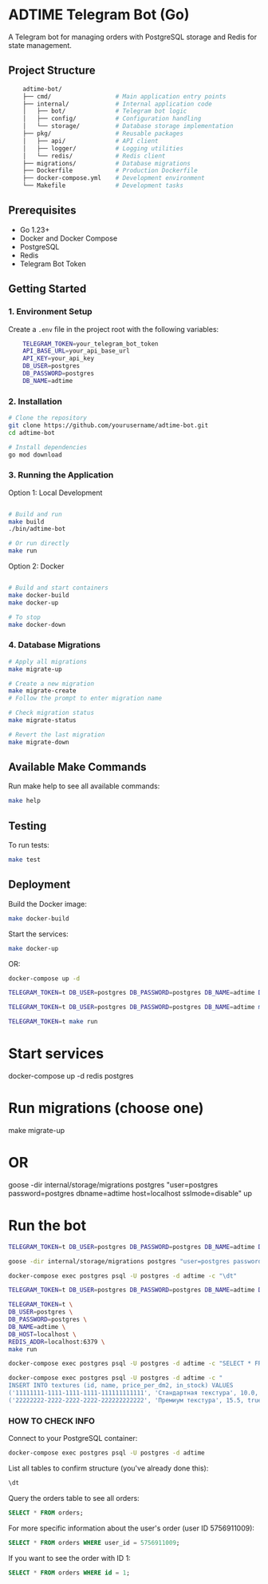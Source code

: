 # ADTIME Telegram Bot (Go)

A Telegram bot for managing orders with PostgreSQL storage and Redis for state management.

## Project Structure
```bash
    adtime-bot/
    ├── cmd/                  # Main application entry points
    ├── internal/             # Internal application code
    │   ├── bot/              # Telegram bot logic
    │   ├── config/           # Configuration handling
    │   └── storage/          # Database storage implementation
    ├── pkg/                  # Reusable packages
    │   ├── api/              # API client
    │   ├── logger/           # Logging utilities
    │   └── redis/            # Redis client
    ├── migrations/           # Database migrations
    ├── Dockerfile            # Production Dockerfile
    ├── docker-compose.yml    # Development environment
    └── Makefile              # Development tasks
```

## Prerequisites

- Go 1.23+
- Docker and Docker Compose
- PostgreSQL
- Redis
- Telegram Bot Token

## Getting Started

### 1. Environment Setup

Create a `.env` file in the project root with the following variables:

```bash
    TELEGRAM_TOKEN=your_telegram_bot_token
    API_BASE_URL=your_api_base_url
    API_KEY=your_api_key
    DB_USER=postgres
    DB_PASSWORD=postgres
    DB_NAME=adtime
```

### 2. Installation
```bash
# Clone the repository
git clone https://github.com/yourusername/adtime-bot.git
cd adtime-bot

# Install dependencies
go mod download
```

### 3. Running the Application
Option 1: Local Development
```bash

# Build and run
make build
./bin/adtime-bot

# Or run directly
make run
```
Option 2: Docker
```bash

# Build and start containers
make docker-build
make docker-up

# To stop
make docker-down
```

### 4. Database Migrations
```bash
# Apply all migrations
make migrate-up

# Create a new migration
make migrate-create
# Follow the prompt to enter migration name

# Check migration status
make migrate-status

# Revert the last migration
make migrate-down
```

## Available Make Commands

Run make help to see all available commands:
```bash
make help
```

## Testing

To run tests:
```bash
make test
```

## Deployment

Build the Docker image:
```bash
make docker-build
```

Start the services:
```bash
make docker-up
```
OR:
```bash
docker-compose up -d

TELEGRAM_TOKEN=t DB_USER=postgres DB_PASSWORD=postgres DB_NAME=adtime DB_HOST=localhost REDIS_ADDR=localhost:6379 make run

TELEGRAM_TOKEN=t DB_USER=postgres DB_PASSWORD=postgres DB_NAME=adtime make run

TELEGRAM_TOKEN=t make run
```

# Start services
docker-compose up -d redis postgres

# Run migrations (choose one)
make migrate-up
# OR
goose -dir internal/storage/migrations postgres "user=postgres password=postgres dbname=adtime host=localhost sslmode=disable" up

# Run the bot
```bash
TELEGRAM_TOKEN=t DB_USER=postgres DB_PASSWORD=postgres DB_NAME=adtime DB_HOST=localhost REDIS_ADDR=localhost:6379 make run

goose -dir internal/storage/migrations postgres "user=postgres password=postgres dbname=adtime host=localhost sslmode=disable" status

docker-compose exec postgres psql -U postgres -d adtime -c "\dt"

TELEGRAM_TOKEN=t DB_USER=postgres DB_PASSWORD=postgres DB_NAME=adtime DB_HOST=localhost REDIS_ADDR=localhost:6379 make run

TELEGRAM_TOKEN=t \
DB_USER=postgres \
DB_PASSWORD=postgres \
DB_NAME=adtime \
DB_HOST=localhost \
REDIS_ADDR=localhost:6379 \
make run

docker-compose exec postgres psql -U postgres -d adtime -c "SELECT * FROM textures;"

docker-compose exec postgres psql -U postgres -d adtime -c "
INSERT INTO textures (id, name, price_per_dm2, in_stock) VALUES 
('11111111-1111-1111-1111-111111111111', 'Стандартная текстура', 10.0, true),
('22222222-2222-2222-2222-222222222222', 'Премиум текстура', 15.5, true);"
```

### HOW TO CHECK INFO

Connect to your PostgreSQL container:
```bash
docker-compose exec postgres psql -U postgres -d adtime
```

List all tables to confirm structure (you've already done this):
```bash
\dt
```

Query the orders table to see all orders:
```sql
SELECT * FROM orders;
```

For more specific information about the user's order (user ID 5756911009):
```sql
SELECT * FROM orders WHERE user_id = 5756911009;
```

If you want to see the order with ID 1:
```sql
SELECT * FROM orders WHERE id = 1;
```